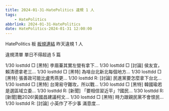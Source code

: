 ```yaml
---
title: 2024-01-31-HatePolitics 違規 1 人
tags:
    - HatePolitics
abbrlink: 2024-01-31-HatePolitics
date: HatePolitics-2024-01-31 12:00:00
---
```

HatePolitics 板 [板規連結](https://www.ptt.cc/bbs/HatePolitics/M.1617115262.A.D60.html)
昨天違規 1 人
<!-- more -->

違規清單
單日不得超過 5 篇

1/30 losttdd □ [黑特] 李眉蓁其實左營有拿下…
1/30 losttdd □ [討論] 侯友宜，賴清德拿老三…
1/30 losttdd □ [黑特] 為啥台北新北每個地方…
1/30 losttdd □ [黑特] 張善政可能比盧秀燕更…
1/30 losttdd R: [討論] 民進黨要怎麼拿下台北…
1/30 losttdd □ [黑特] 台灣易守難攻，所以戰…
1/30 losttdd □ [黑特] 韓國瑜若是選區域立委…
1/30 losttdd R: [新聞] 「要相信習近平」?國民…
1/30 losttdd R: [新聞]戰2026!黃國昌建議柯文…
1/30 losttdd □ [黑特] 時力跟親民黨不會恨民…
1/30 losttdd R: [討論] 小英作了不少事 滿意度…